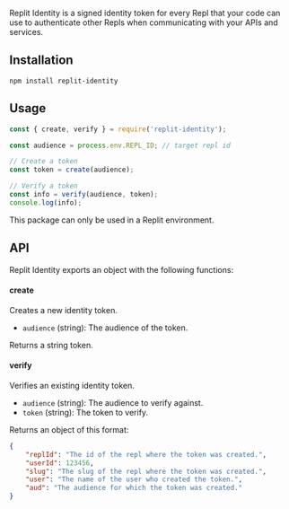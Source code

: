 Replit Identity is a signed identity token for every Repl that your code can use to authenticate other Repls when communicating with your APIs and services.
## Installation
```
npm install replit-identity
```
## Usage
```js
const { create, verify } = require('replit-identity');

const audience = process.env.REPL_ID; // target repl id

// Create a token
const token = create(audience);

// Verify a token
const info = verify(audience, token);
console.log(info);
```
This package can only be used in a Replit environment.
## API
Replit Identity exports an object with the following functions:
#### create
Creates a new identity token.

* `audience` (string): The audience of the token.

Returns a string token.
  
#### verify
Verifies an existing identity token.

* `audience` (string): The audience to verify against.
* `token` (string): The token to verify.

Returns an object of this format:
```json
{
	"replId": "The id of the repl where the token was created.",
	"userId": 123456,
	"slug": "The slug of the repl where the token was created.",
	"user": "The name of the user who created the token.",
	"aud": "The audience for which the token was created."
}
```